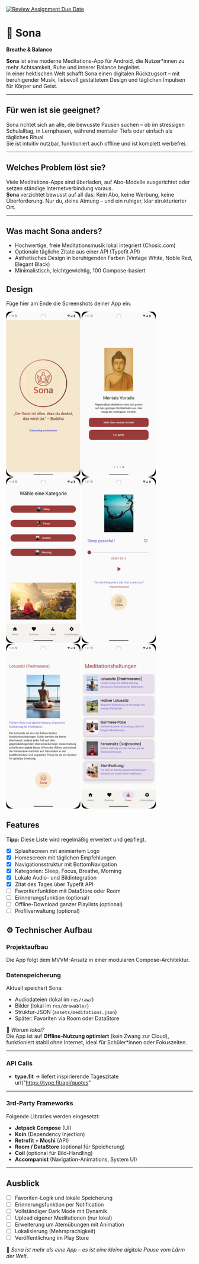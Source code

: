 [![Review Assignment Due Date](https://classroom.github.com/assets/deadline-readme-button-22041afd0340ce965d47ae6ef1cefeee28c7c493a6346c4f15d667ab976d596c.svg)](https://classroom.github.com/a/tvZJeQ95)
# 🌙 Sona  
**Breathe & Balance**

**Sona** ist eine moderne Meditations-App für Android, die Nutzer*innen zu mehr Achtsamkeit, Ruhe und innerer Balance begleitet.  
In einer hektischen Welt schafft Sona einen digitalen Rückzugsort – mit beruhigender Musik, liebevoll gestaltetem Design und täglichen Impulsen für Körper und Geist.

---

## Für wen ist sie geeignet?

Sona richtet sich an alle, die bewusste Pausen suchen – ob im stressigen Schulalltag, in Lernphasen, während mentaler Tiefs oder einfach als tägliches Ritual.  
Sie ist intuitiv nutzbar, funktioniert auch offline und ist komplett werbefrei.

---

## Welches Problem löst sie?

Viele Meditations-Apps sind überladen, auf Abo-Modelle ausgerichtet oder setzen ständige Internetverbindung voraus.  
**Sona** verzichtet bewusst auf all das: Kein Abo, keine Werbung, keine Überforderung. Nur du, deine Atmung – und ein ruhiger, klar strukturierter Ort.

---

## Was macht Sona anders?

-  Hochwertige, freie Meditationsmusik lokal integriert (Chosic.com)
-  Optionale tägliche Zitate aus einer API (Typefit API)
-  Ästhetisches Design in beruhigenden Farben (Vintage White, Noble Red, Elegant Black)
-  Minimalistisch, leichtgewichtig, 100 Compose-basiert

## Design
Füge hier am Ende die Screenshots deiner App ein.

<p>
  <img src="./img/SplashScreen.png" width="200">
  <img src="./img/Onboarding%204.png" width="200">
  <img src="./img/StartScreen.png" width="200">
   <img src="./img/AudioPlayer.png" width="200">
  <img src="./img/Pose.png" width="200">
  <img src="./img/PosenScreen.png" width="200">
   
</p>


##  Features

**Tipp:** Diese Liste wird regelmäßig erweitert und gepflegt.

- [x] Splashscreen mit animiertem Logo  
- [x] Homescreen mit täglichen Empfehlungen  
- [x] Navigationsstruktur mit BottomNavigation  
- [x] Kategorien: Sleep, Focus, Breathe, Morning  
- [x] Lokale Audio- und Bildintegration  
- [x] Zitat des Tages über Typefit API  
- [ ] Favoritenfunktion mit DataStore oder Room  
- [ ] Erinnerungsfunktion (optional)  
- [ ] Offline-Download ganzer Playlists (optional)  
- [ ] Profilverwaltung (optional)

## ⚙️ Technischer Aufbau

### Projektaufbau

Die App folgt dem MVVM-Ansatz in einer modularen Compose-Architektur.

### Datenspeicherung

Aktuell speichert Sona:
- Audiodateien (lokal im `res/raw/`)
- Bilder (lokal im `res/drawable/`)
- Struktur-JSON (`assets/meditations.json`)
- Später: Favoriten via Room oder DataStore

📌 *Warum lokal?*  
Die App ist auf **Offline-Nutzung optimiert** (kein Zwang zur Cloud), funktioniert stabil ohne Internet, ideal für Schüler*innen oder Fokuszeiten.

---

###  API Calls

- **type.fit** → liefert inspirierende Tageszitate  
  url("https://type.fit/api/quotes"
---

### 3rd-Party Frameworks

Folgende Libraries werden eingesetzt:
- **Jetpack Compose** (UI)
- **Koin** (Dependency Injection)
- **Retrofit + Moshi** (API)
- **Room / DataStore** (optional für Speicherung)
- **Coil** (optional für Bild-Handling)
- **Accompanist** (Navigation-Animations, System UI)

---

##  Ausblick

- [ ] Favoriten-Logik und lokale Speicherung
- [ ] Erinnerungsfunktion per Notification
- [ ] Vollständiger Dark Mode mit Dynamik
- [ ] Upload eigener Meditationen (nur lokal)
- [ ] Erweiterung um Atemübungen mit Animation
- [ ] Lokalisierung (Mehrsprachigkeit)
- [ ] Veröffentlichung im Play Store

🧘 *Sona ist mehr als eine App – es ist eine kleine digitale Pause vom Lärm der Welt.*
